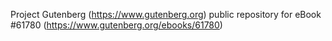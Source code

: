 Project Gutenberg (https://www.gutenberg.org) public repository for eBook #61780 (https://www.gutenberg.org/ebooks/61780)
